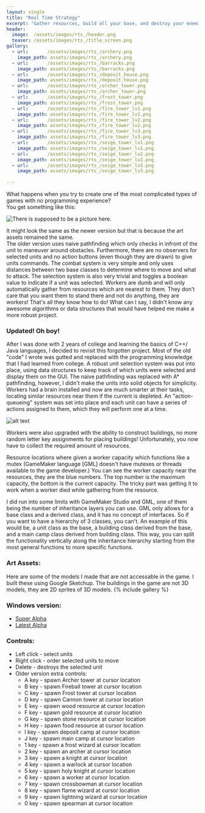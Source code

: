 ```yaml
---
layout: single
title: "Real Time Strategy"
excerpt: "Gather resources, build all your base, and destroy your enemies?"
header:
  image:  /assets/images/rts_/header.png
  teaser: /assets/images/rts_/title_screen.png
gallery:
  - url:       /assets/images/rts_/archery.png
    image_path: assets/images/rts_/archery.png
  - url:       /assets/images/rts_/barracks.png
    image_path: assets/images/rts_/barracks.png
  - url:       /assets/images/rts_/deposit_house.png
    image_path: assets/images/rts_/deposit_house.png
  - url:       /assets/images/rts_/archer_tower.png
    image_path: assets/images/rts_/archer_tower.png
  - url:       /assets/images/rts_/frost_tower.png
    image_path: assets/images/rts_/frost_tower.png
  - url:       /assets/images/rts_/fire_tower_lv1.png
    image_path: assets/images/rts_/fire_tower_lv1.png
  - url:       /assets/images/rts_/fire_tower_lv2.png
    image_path: assets/images/rts_/fire_tower_lv2.png
  - url:       /assets/images/rts_/fire_tower_lv3.png
    image_path: assets/images/rts_/fire_tower_lv3.png
  - url:       /assets/images/rts_/seige_tower_lv1.png
    image_path: assets/images/rts_/seige_tower_lv1.png
  - url:       /assets/images/rts_/seige_tower_lv2.png
    image_path: assets/images/rts_/seige_tower_lv2.png
  - url:       /assets/images/rts_/seige_tower_lv3.png
    image_path: assets/images/rts_/seige_tower_lv3.png
    
---
```


What happens when you try to create one of the most complicated types of games with no programming experience?  
You get something like this:

![There is supposed to be a picture here.](../../assets/images/rts_/screenshot_002.png "Super alpha screen shot")

It might look the same as the newer version but that is because the art assets remained the same.  
The older version uses naive pathfinding which only checks in infront of the unit to maneuver around obstacles.
Furthermore, there are no observers for selected units and no action buttons (even though they are drawn) to give units commands.
The combat system is very simple and only uses distances between two base classes to determine where to move and what to attack. 
The selection system is also very trivial and toggles a boolean value to indicate if a unit was selected.
Workers are dumb and will only automatically gather from resources which are nearest to them. 
They don't care that you want them to stand there and not do anything, they are workers! That's all they know how to do!
What can I say, I didn't know any awesome algorithms or data structures that would have helped me make a more robust project.


### Updated! Oh boy!
After I was done with 2 years of college and learning the basics of C++/ Java languages, I decided to revisit this forgotten project.
Most of the old "code" I wrote was gutted and replaced with the programming knowledge that I had learned from college. 
A robust unit selection system was put into place, using data structures to keep track of which units were selected and display them on the GUI.
The naive pathfinding was replaced with A* pathfinding, however, I didn't make the units into solid objects for simplicity.
Workers had a brain installed and now are much smarter at their tasks, locating similar resources near them if the current is depleted. 
An "action-queueing" system was set into place and each unit can have a series of actions assigned to them, which they will perform one at a time.


![alt text](../../assets/images/rts_/screenshot_003.png "Worker about to build a main camp")


Workers were also upgraded with the ability to construct buildings, no more random letter key assignments for placing buildings!
Unfortunately, you now have to collect the required amount of resources. 

Resource locations where given a worker capacity which functions like a mutex (GameMaker language [GML] doesn't have mutexes or threads available to the game developer.)
You can see the worker capacity near the resources, they are the blue numbers. The top number is the maximum capacity, the bottom is the current capacity.
The tricky part was getting it to work when a worker died while gathering from the resource.

I did run into some limits with GameMaker Studio and GML, one of them being the number of inheritance layers you can use.
GML only allows for a base class and a derived class, and it has no concept of interfaces. So if you want to have a hierarchy of 3 classes, you can't.
An example of this would be, a unit class as the base, a building class derived from the base, and a main camp class derived from building class.
This way, you can split the functionality vertically along the inheritance hierarchy starting from the most general functions to more specific functions.

  
### Art Assets:  
Here are some of the models I made that are not accessable in the game. I built these using Google Sketchup. The buildings in the game are not 3D models, they are 2D sprites of 3D models.
{% include gallery %}



### Windows version:
  * [Super Alpha](https://www.dropbox.com/s/o4ug5ba7b6nfcsp/RTS_alpha.exe?dl=1)
  * [Latest Alpha](https://www.dropbox.com/s/o4ug5ba7b6nfcsp/RTS_alpha.exe?dl=1)

### Controls:
  * Left click - select units
  * Right click - order selected units to move
  * Delete - destroys the selected unit
  * Older version extra controls:
    - A key - spawn Archer tower at cursor location
    - B key - spawn Fireball tower at cursor location
    - C key - spawn Frost tower at cursor location
    - D key - spawn Cannon tower at cursor location
    - E key - spawn wood resource at cursor location
    - F key - spawn gold resource at cursor location
    - G key - spawn stone resource at cursor location
    - H key - spawn food resource at cursor location
    - I key - spawn deposit camp at cursor location
    - J key - spawn main camp at cursor location
    - 1 key - spawn a frost wizard at cursor location
    - 2 key - spawn an archer at cursor location
    - 3 key - spawn a knight at cursor location
    - 4 key - spawn a warlock at cursor location
    - 5 key - spawn holy knight at cursor location
    - 6 key - spawn a worker at cursor location
    - 7 key - spawn crossbowman at cursor location
    - 8 key - spawn flame wizard at cursor location
    - 9 key - spawn lightning wizard at cursor location
    - 0 key - spawn spearman at cursor location